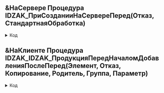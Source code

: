 
## &НаСервере Процедура IDZAK_ПриСозданииНаСервереПеред(Отказ, СтандартнаяОбработка)
 <details> <summary> Код  </summary>
   
      					//Запрет удаления строк + Запрет изменения состава строк = Разрешается изменять исключительно имеющиеся строки
      	Элементы.Продукция.ИзменятьПорядокСтрок = Ложь;    
      	Элементы.ОтключитьОтEV.Видимость 	= ОбщийМодульИДЗАКИ.ПрограммистЛиТекущийПользователь();
      	Элементы.ОтключитьОтEV.Доступность 	= Элементы.ОтключитьОтEV.Видимость;
 </details>				
	


## &НаКлиенте Процедура IDZAK_IDZAK_ПродукцияПередНачаломДобавленияПослеПеред(Элемент, Отказ, Копирование, Родитель, Группа, Параметр)
 <details> <summary> Код  </summary>

	Отказ = Истина;


## &НаКлиенте Процедура IDZAK_IDZAK_ПродукцияПередУдалениемПередПеред(Элемент, Отказ)
 <details> <summary> Код  </summary>

	Отказ = Истина;
 </details>				

